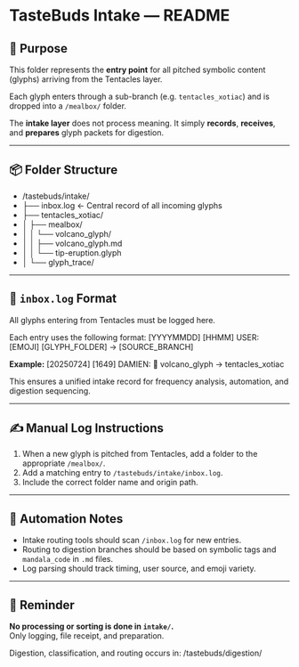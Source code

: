 # TasteBuds Intake — README

## 🧠 Purpose

This folder represents the **entry point** for all pitched symbolic content (glyphs) arriving from the Tentacles layer.

Each glyph enters through a sub-branch (e.g. `tentacles_xotiac`) and is dropped into a `/mealbox/` folder.

The **intake layer** does not process meaning. It simply **records**, **receives**, and **prepares** glyph packets for digestion.

---

## 📦 Folder Structure

- /tastebuds/intake/
- ├── inbox.log ← Central record of all incoming glyphs
- ├── tentacles_xotiac/
- │ ├── mealbox/
- │ │ └── volcano_glyph/
- │ │ ├── volcano_glyph.md
- │ │ └── tip-eruption.glyph
- │ └── glyph_trace/

---

## 📜 `inbox.log` Format

All glyphs entering from Tentacles must be logged here.

Each entry uses the following format:
[YYYYMMDD] [HHMM] USER: [EMOJI] [GLYPH_FOLDER] → [SOURCE_BRANCH]

**Example:**
[20250724] [1649] DAMIEN: 🌋 volcano_glyph → tentacles_xotiac

This ensures a unified intake record for frequency analysis, automation, and digestion sequencing.

---

## ✍️ Manual Log Instructions

1. When a new glyph is pitched from Tentacles, add a folder to the appropriate `/mealbox/`.
2. Add a matching entry to `/tastebuds/intake/inbox.log`.
3. Include the correct folder name and origin path.

---

## 🔁 Automation Notes

- Intake routing tools should scan `/inbox.log` for new entries.
- Routing to digestion branches should be based on symbolic tags and `mandala_code` in `.md` files.
- Log parsing should track timing, user source, and emoji variety.

---

## 📌 Reminder

**No processing or sorting is done in `intake/`.**  
Only logging, file receipt, and preparation.

Digestion, classification, and routing occurs in:
/tastebuds/digestion/
